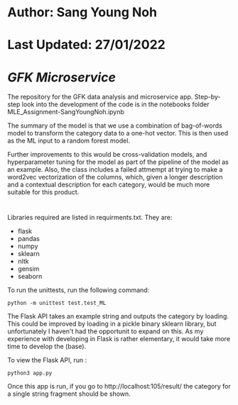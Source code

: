 
# Author: Sang Young Noh

# Last Updated: 27/01/2022

# *GFK Microservice*

The repository for the GFK data analysis and microservice app. Step-by-step look 
into the development of the code is in the notebooks folder MLE_Assignment-SangYoungNoh.ipynb

The summary of the model is that we use a combination of bag-of-words model to
transform the category data to a one-hot vector. This is then used as the ML 
input to a random forest model.

Further improvements to this would be cross-validation models, and hyperparameter
tuning for the model as part of the pipeline of the model as an example. Also, the class
includes a failed attmempt at trying to make a word2vec vectorization of the columns, which,
given a longer description and a contextual description for each category, would be much more suitable
for this product.

# 

Libraries required are listed in requirments.txt. They are:

* flask
* pandas
* numpy
* sklearn
* nltk
* gensim
* seaborn 



To run the unittests, run the following command:

```
python -m unittest test.test_ML
```

The Flask API takes an example string and outputs the category by loading. This could be improved by loading in a
pickle binary sklearn library, but unfortunately I haven't had the opportunit to expand on this. As my experience with developing in Flask is rather elementary, it would take more time to develop the (base). 

To view the Flask API, run :

```
python3 app.py 
```

Once this app is run, if you go to http://localhost:105/result/ the category for 
a single string fragment should be shown. 
